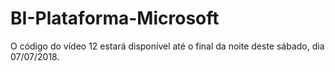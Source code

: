 # BI-Plataforma-Microsoft
O código do vídeo 12 estará disponível até o final da noite deste sábado, dia 07/07/2018.
